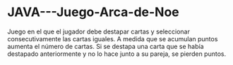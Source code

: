 # JAVA---Juego-Arca-de-Noe
Juego en el que el jugador debe destapar cartas y seleccionar consecutivamente las cartas iguales. A medida que se acumulan puntos aumenta el número de cartas. Si se destapa una carta que se había destapado anteriormente y no lo hace junto a su pareja, se pierden puntos.
